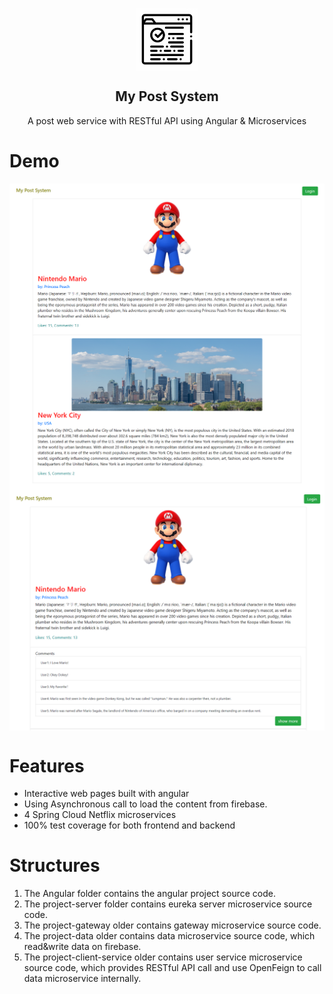 <p align="center">
 <img width="100px" src="https://github.com/shangguanxiaomei/Imageshare/raw/master/20200804%20Project/pngtree-internet-web-site-with-approved-mark-vector-icon-png-image_1804267.jpg" align="center" alt="My Post System" />
 <h2 align="center">My Post System</h2>
 <p align="center">A post web service with RESTful API using Angular & Microservices</p>
</p>

# Demo

<img width="1000px" align="center" src="https://github.com/shangguanxiaomei/Imageshare/raw/master/20200804%20Project/Annotation 2020-08-04 103738.png" align="center" alt="GitHub Readme Stats" />
<img width="1000px" align="center" src="https://github.com/shangguanxiaomei/Imageshare/raw/master/20200804%20Project/Annotation 2020-08-04 103859.png" align="center" alt="GitHub Readme Stats" />

# Features
- Interactive web pages built with angular
- Using Asynchronous call to load the content from firebase.
- 4 Spring Cloud Netflix microservices
- 100% test coverage for both frontend and backend


# Structures
1. The Angular folder contains the angular project source code.
2. The project-server folder contains eureka server microservice source code.
3. The project-gateway older contains gateway microservice source code.
3. The project-data older contains data microservice source code, which read&write data on firebase.
3. The project-client-service older contains user service microservice source code, which provides RESTful API call and
 use OpenFeign to call data microservice internally.
